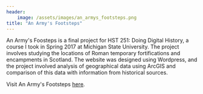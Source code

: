 ```yaml
---
header:
    image: /assets/images/an_armys_footsteps.png
title: "An Army's Footsteps"
---
```

An Army's Foosteps is a final project for HST 251: Doing Digital History, a course I took in Spring 2017 at Michigan State University. The project involves studying the locations of Roman temporary fortifications and encampments in Scotland. The website was designed using Wordpress, and the project involved analysis of geographical data using ArcGIS and comparison of this data with information from historical sources.

Visit An Army's Footsteps [here](http://anarmysfootsteps.leadr.msu.edu/).